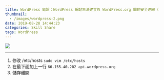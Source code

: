 ```yaml
---
title: WordPress 錯誤：WordPress 網站無法建立與 WordPress.org 間的安全連線（解決方法）
thumbnail:
  - /images/wordpress-2.png
date: 2019-08-28 14:44:23
categories: Skill Share
tags: WordPress
---
```

<img src="/images/wordpress-2.png">

***
1. 修改 /etc/hosts
`sudo vim /etc/hosts`
2. 在最下面加上一行
`66.155.40.202 api.wordpress.org`
3. 儲存離開